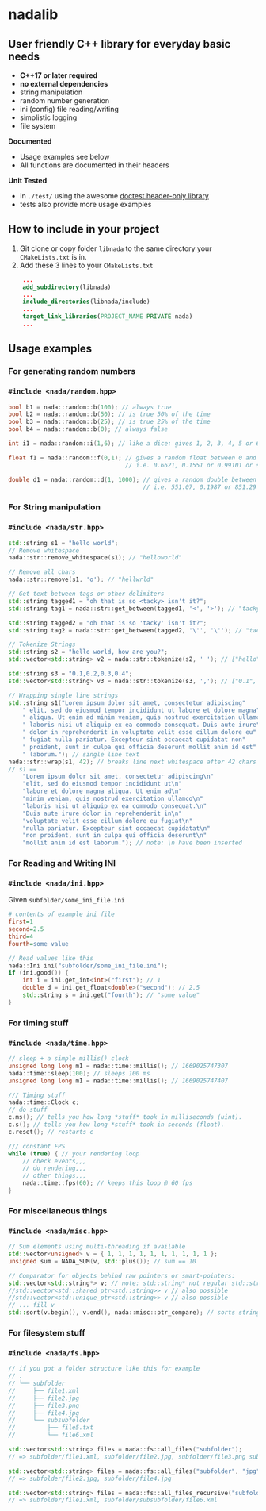 # nadalib

## User friendly C++ library for everyday basic needs
+ **C++17 or later required**
+ **no external dependencies**
+ string manipulation
+ random number generation
+ ini (config) file reading/writing
+ simplistic logging
+ file system

**Documented**
+ Usage examples see below
+ All functions are documented in their headers

**Unit Tested**
+ in `./test/` using the awesome [doctest header-only library](https://github.com/doctest/doctest/)
+ tests also provide more usage examples

## How to include in your project
1. Git clone or copy folder `libnada` to the same directory your `CMakeLists.txt` is in.
2. Add these 3 lines to your `CMakeLists.txt`
```cmake
    ...
    add_subdirectory(libnada)
    ...
    include_directories(libnada/include)
    ...
    target_link_libraries(PROJECT_NAME PRIVATE nada)
    ...
```
## Usage examples

### For generating random numbers 
### `#include <nada/random.hpp>`
```cpp
bool b1 = nada::random::b(100); // always true
bool b2 = nada::random::b(50); // is true 50% of the time
bool b3 = nada::random::b(25); // is true 25% of the time
bool b4 = nada::random::b(0); // always false

int i1 = nada::random::i(1,6); // like a dice: gives 1, 2, 3, 4, 5 or 6

float f1 = nada::random::f(0,1); // gives a random float between 0 and 1, 
                                 // i.e. 0.6621, 0.1551 or 0.99101 or something

double d1 = nada::random::d(1, 1000); // gives a random double between 1 and 1000
                                      // i.e. 551.07, 0.1987 or 851.29 or so
```


### For String manipulation
### `#include <nada/str.hpp>`
```cpp
std::string s1 = "hello world";
// Remove whitespace
nada::str::remove_whitespace(s1); // "helloworld"

// Remove all chars
nada::str::remove(s1, 'o'); // "hellwrld"

// Get text between tags or other delimiters
std::string tagged1 = "oh that is so <tacky> isn't it?";
std::string tag1 = nada::str::get_between(tagged1, '<', '>'); // "tacky"

std::string tagged2 = "oh that is so 'tacky' isn't it?";
std::string tag2 = nada::str::get_between(tagged2, '\'', '\''); // "tacky"

// Tokenize Strings
std::string s2 = "hello world, how are you?";
std::vector<std::string> v2 = nada::str::tokenize(s2, ' '); // ["hello", "world,", "how", "are", "you?"]

std::string s3 = "0.1,0.2,0.3,0.4";
std::vector<std::string> v3 = nada::str::tokenize(s3, ','); // ["0.1", "0.2", "0.3", "0.4"]

// Wrapping single line strings
std::string s1("Lorem ipsum dolor sit amet, consectetur adipiscing"
    " elit, sed do eiusmod tempor incididunt ut labore et dolore magna"
    " aliqua. Ut enim ad minim veniam, quis nostrud exercitation ullamco"
    " laboris nisi ut aliquip ex ea commodo consequat. Duis aute irure"
    " dolor in reprehenderit in voluptate velit esse cillum dolore eu"
    " fugiat nulla pariatur. Excepteur sint occaecat cupidatat non"
    " proident, sunt in culpa qui officia deserunt mollit anim id est"
    " laborum."); // single line text
nada::str::wrap(s1, 42); // breaks line next whitespace after 42 chars 
// s1 ==
    "Lorem ipsum dolor sit amet, consectetur adipiscing\n"
    "elit, sed do eiusmod tempor incididunt ut\n"
    "labore et dolore magna aliqua. Ut enim ad\n"
    "minim veniam, quis nostrud exercitation ullamco\n"
    "laboris nisi ut aliquip ex ea commodo consequat.\n"
    "Duis aute irure dolor in reprehenderit in\n"
    "voluptate velit esse cillum dolore eu fugiat\n"
    "nulla pariatur. Excepteur sint occaecat cupidatat\n"
    "non proident, sunt in culpa qui officia deserunt\n"
    "mollit anim id est laborum."); // note: \n have been inserted
```

### For Reading and Writing INI 
### `#include <nada/ini.hpp>`

Given `subfolder/some_ini_file.ini`
```ini
# contents of example ini file
first=1
second=2.5
third=4
fourth=some value
```
```cpp
// Read values like this
nada::Ini ini("subfolder/some_ini_file.ini");
if (ini.good()) {
    int i = ini.get_int<int>("first"); // 1
    double d = ini.get_float<double>("second"); // 2.5
    std::string s = ini.get("fourth"); // "some value"
}
```

### For timing stuff 
### `#include <nada/time.hpp>`
```cpp
// sleep + a simple millis() clock
unsigned long long m1 = nada::time::millis(); // 1669025747307
nada::time::sleep(100); // sleeps 100 ms
unsigned long long m1 = nada::time::millis(); // 1669025747407

/// Timing stuff
nada::time::Clock c;
// do stuff
c.ms(); // tells you how long *stuff* took in milliseconds (uint).
c.s(); // tells you how long *stuff* took in seconds (float).
c.reset(); // restarts c

/// constant FPS
while (true) { // your rendering loop
    // check events,,,
    // do rendering,,,
    // other things,,,
    nada::time::fps(60); // keeps this loop @ 60 fps
}
```

### For miscellaneous things 
### `#include <nada/misc.hpp>`

```cpp
// Sum elements using multi-threading if available
std::vector<unsigned> v = { 1, 1, 1, 1, 1, 1, 1, 1, 1, 1 };
unsigned sum = NADA_SUM(v, std::plus()); // sum == 10

// Comparator for objects behind raw pointers or smart-pointers:
std::vector<std::string*> v; // note: std::string* not regular std::string
//std::vector<std::shared_ptr<std::string>> v // also possible
//std::vector<std::unique_ptr<std::string>> v // also possible
// ... fill v
std::sort(v.begin(), v.end(), nada::misc::ptr_compare); // sorts strings in v lexically
```


### For filesystem stuff
### `#include <nada/fs.hpp>`

```cpp
// if you got a folder structure like this for example
// .
// └── subfolder
//     ├── file1.xml
//     ├── file2.jpg
//     ├── file3.png
//     ├── file4.jpg
//     └── subsubfolder
//         ├── file5.txt
//         └── file6.xml

std::vector<std::string> files = nada::fs::all_files("subfolder"); 
// => subfolder/file1.xml, subfolder/file2.jpg, subfolder/file3.png subfolder/file4.jpg

std::vector<std::string> files = nada::fs::all_files("subfolder", "jpg"); 
// => subfolder/file2.jpg, subfolder/file4.jpg

std::vector<std::string> files = nada::fs::all_files_recursive("subfolder", "xml"); 
// => subfolder/file1.xml, subfolder/subsubfolder/file6.xml

```

